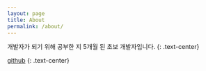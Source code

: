 ```yaml
---
layout: page
title: About
permalink: /about/
---
```

개발자가 되기 위해 공부한 지 5개월 된 초보 개발자입니다.
{: .text-center}


[github](https://github.com/sh-sh-sh)
{: .text-center}